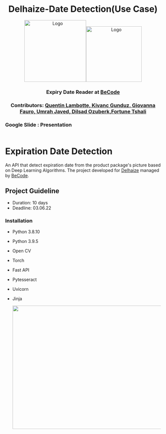 <h1 align="center">Delhaize-Date Detection(Use Case)</h1> 
<p align="center"><img src="https://becode.org/app/uploads/2021/06/logo-becode.png" alt="Logo" width="200" height="200"></a><img src="https://user-images.githubusercontent.com/96992159/171584418-5af490db-37be-43f3-8d03-8bf5301e2750.png" alt="Logo" width="180" height="180"</a></p> 
<h3 align="center"> Expiry Date Reader at <a href="https://github.com/becodeorg"><strong>BeCode</strong></a></center>
<h3 align="center"> Contributors: <a href="https://github.com/qlambotte">Quentin Lambotte, <a href="https://github.com/kivancgunduz">Kivanc Gunduz, <a href="https://github.com/Gio-F">Giovanna Fauro, <a href="https://github.com/UmrahJaved">Umrah Javed, <a href="https://github.com/dilsadozbrk">Dilsad Ozuberk,<a href="https://github.com/FortuneBT">Fortune Tshali</a></h3>

### Google Slide : <a href = "https://docs.google.com/presentation/d/1iUTxgMxoM8ksWDiEEi6FDIrjziW8CG4084umJv1IDWk/edit#slide=id.p"></a> Presentation<br><br>

# Expiration Date Detection
An API that detect expiration date from the product package's picture based on Deep Learning Algorithms. The project developed for [Delhaize](https://www.aholddelhaize.com/brands/delhaize/) managed by [BeCode](https://becode.org/).
## Project Guideline

- Duration:  10 days 
- Deadline:  03.06.22

### Installation
- Python 3.8.10
- Python 3.9.5 
- Open CV
- Torch
- Fast API
- Pytesseract
- Uvicorn
- Jinja




  
  <p align="center"><img src="https://user-images.githubusercontent.com/96992159/171581686-abe8d723-a103-4a03-b9c7-2a2f6543fd04.png" width="800" height="400"></p>

